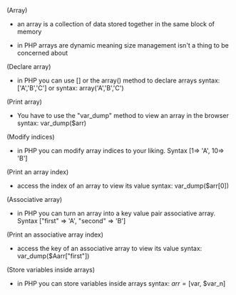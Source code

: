 (Array)

- an array is a collection of data stored together in the same block of memory

- in PHP arrays are dynamic meaning size management isn't a thing to be concerned about


(Declare array)
- in PHP you can use [] or the array() method to declare arrays
syntax: ['A','B','C'] or syntax: array('A','B','C')


(Print array)
- You have to use the "var_dump" method to view an array in the browser
syntax: var_dump($arr)


(Modify indices)
- in PHP you can modify array indices to your liking.
Syntax [1=&gt; 'A', 10=&gt; 'B']


(Print an array index)
- access the index of an array to view its value
syntax: var_dump($arr[0])


(Associative array)
- in PHP you can turn an array into a key value pair associative array.
Syntax ["first" =&gt; 'A', "second" =&gt; 'B'] 


(Print an associative array index)
- access the key of an associative array to view its value
syntax: var_dump($Aarr["first"])


(Store variables inside arrays)
- in PHP you can store variables inside arrays
syntax: $arr = [$var, $var_n]
